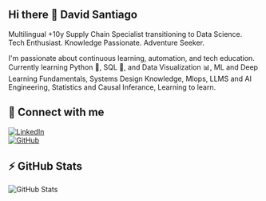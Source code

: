 ## Hi there 👋 David Santiago

Multilingual +10y Supply Chain Specialist transitioning to Data Science. Tech Enthusiast. Knowledge Passionate. Adventure Seeker.

I'm passionate about continuous learning, automation, and tech education.  
Currently learning Python 🐍, SQL 💾, and Data Visualization 📊, ML and Deep Learning Fundamentals, Systems Design Knowledge, Mlops, LLMS and AI Engineering, Statistics and Causal Inferance, Learning to learn. 

## 🔗 Connect with me
[![LinkedIn](https://img.shields.io/badge/-LinkedIn-blue?logo=linkedin)](https://www.linkedin.com/in/yourusername)  
[![GitHub](https://img.shields.io/badge/-GitHub-black?logo=github)](https://github.com/yourusername)

## ⚡ GitHub Stats
![GitHub Stats](https://github-readme-stats.vercel.app/api?username=davidsantiago01&show_icons=true&theme=radical)


<!--
**davidsantiago01/davidsantiago01** is a ✨ _special_ ✨ repository because its `README.md` (this file) appears on your GitHub profile.

Here are some ideas to get you started:

- 🔭 I’m currently working on ...
- 🌱 I’m currently learning ...
- 👯 I’m looking to collaborate on ...
- 🤔 I’m looking for help with ...
- 💬 Ask me about ...
- 📫 How to reach me: ...
- 😄 Pronouns: ...
- ⚡ Fun fact: ...
-->
